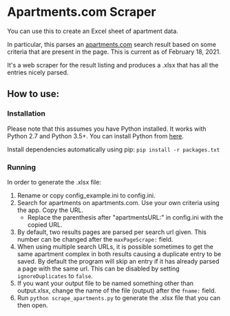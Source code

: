 # Apartments.com Scraper

You can use this to create an Excel sheet of apartment data.

In particular, this parses an [apartments.com](apartments.com) search result based on some criteria that are present in the page. This is current as of February 18, 2021.

It's a web scraper for the result listing and produces a .xlsx that has all the entries nicely parsed. 

## How to use:

### Installation
Please note that this assumes you have Python installed. It works with Python 2.7 and Python 3.5+.
You can install Python from [here](https://www.python.org/downloads/). 

Install dependencies automatically using pip: `pip install -r packages.txt`

### Running
In order to generate the .xlsx file:

1. Rename or copy config_example.ini to config.ini.
1. Search for apartments on apartments.com. Use your own criteria using the app. Copy the URL.
    - Replace the parenthesis after "apartmentsURL:" in config.ini with the copied URL.
1. By default, two results pages are parsed per search url given. This number can be changed after the `maxPageScrape:` field.
1. When using multiple search URLs, it is possible sometimes to get the same apartment complex in both results causing a duplicate entry to be saved. By default the program will skip an entry if it has already parsed a page with the same url. This can be disabled by setting `ignoreDuplicates` to `false`.
1. If you want your output file to be named something other than output.xlsx, change the name of the file (output) after the `fname:` field.
1. Run `python scrape_apartments.py` to generate the .xlsx file that you can then open.

